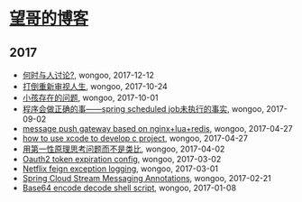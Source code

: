 # [望哥的博客](http://blog.sisopipo.com)

## 2017
* [何时与人讨论?](/2017/2017-12-12-discuss-with-others), wongoo, 2017-12-12
* [打倒重新审视人生](/2017/2017-10-24-different_sence_of_life), wongoo, 2017-10-24
* [小孩存在的问题](/2017/2017-10-01-problems-of-children), wongoo, 2017-10-01
* [程序会做正确的事——spring scheduled job未执行的事实](/2017/2017-09-02-the-truth-why-spring-scheduled-job-not-running), wongoo, 2017-09-02
* [message push gateway based on nginx+lua+redis](/2017/2017-04-27-message-push-gateway-based-on-nginx-and-lua-redis), wongoo, 2017-04-27
* [how to use xcode to develop c project](/2017/2017-04-27-how-to-use-xcode-to-develop-c-project), wongoo, 2017-04-27
* [用第一性原理思考问题而不是类比](/2017/2017-04-02-first-principle), wongoo, 2017-04-02
* [Oauth2 token expiration config](/2017/2017-03-02-oauth2-token-expiration-config), wongoo, 2017-03-02
* [Netflix feign exception logging](/2017/2017-03-01-netflix-feign-exception-logging), wongoo, 2017-03-01
* [Spring Cloud Stream Messaging Annotations](/2017/2017-02-21-spring-cloud-stream-messaging-annotations), wongoo, 2017-02-21
* [Base64 encode decode shell script](/2017/2017-01-08-base64-encode-decode-shell), wongoo, 2017-01-08
